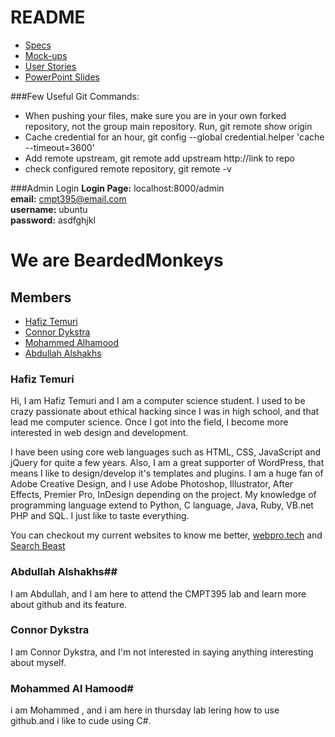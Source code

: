 # README

- [Specs](https://github.com/macewanCS/BeardedMonkeys/blob/master/specs/specs.md)
- [Mock-ups](https://github.com/macewanCS/BeardedMonkeys/tree/master/specs/mockups)
- [User Stories](https://github.com/macewanCS/BeardedMonkeys/blob/master/specs/stories.md)
- [PowerPoint Slides](https://github.com/macewanCS/BeardedMonkeys/blob/master/specs/BeardedMonkeys-%20Presentation.pptx)

###Few Useful Git Commands:
- When pushing your files, make sure you are in your own forked repository, not the group main repository.
Run, git remote show origin
- Cache credential for an hour, git config --global credential.helper 'cache --timeout=3600'
- Add remote upstream, git remote add upstream http://link to repo
- check configured remote repository, git remote -v

###Admin Login
**Login Page:** localhost:8000/admin<br />
**email:** cmpt395@email.com<br />
**username:** ubuntu<br />
**password:** asdfghjkl<br />

# We are BeardedMonkeys

## Members
- [Hafiz Temuri](https://github.com/temurih)
- [Connor Dykstra](https://github.com/DykstraC7)
- [Mohammed Alhamood](https://github.com/alhamoodm)
- [Abdullah Alshakhs](https://github.com/abdullah1413)

### Hafiz Temuri
Hi, I am Hafiz Temuri and I am a computer science student. I used to be crazy passionate about ethical hacking since I was in high school, and that lead me computer science. Once I got into the field, I become more interested in web design and development.

I have been using core web languages such as HTML, CSS, JavaScript and jQuery for quite a few years. Also, I am a great supporter of WordPress, that means I like to design/develop it's templates and plugins. I am a huge fan of Adobe Creative Design, and I use Adobe Photoshop, Illustrator, After Effects, Premier Pro, InDesign depending on the project. My knowledge of programming language extend to Python, C language, Java, Ruby, VB.net PHP and SQL. I just like to taste everything.

You can checkout my current websites to know me better, [webpro.tech](http://www.webpro.tech/) and [Search Beast](https://www.searchbeast.ca/)

### Abdullah Alshakhs##
I am Abdullah, and I am here to attend the CMPT395 lab and learn more about github and its feature. 

### Connor Dykstra
I am Connor Dykstra, and I'm not interested in saying anything interesting about myself.

### Mohammed Al Hamood#
i am Mohammed , and i am here in thursday lab lering how to use github.and i like to cude using C#.
